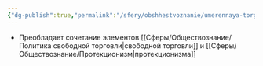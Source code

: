 ```yaml
---
{"dg-publish":true,"permalink":"/sfery/obshhestvoznanie/umerennaya-torgovaya-politika/","tags":["Обществознание"]}
---
```


- Преобладает сочетание элементов [[Сферы/Обществознание/Политика свободной торговли\|свободной торговли]] и [[Сферы/Обществознание/Протекционизм\|протекционизма]]